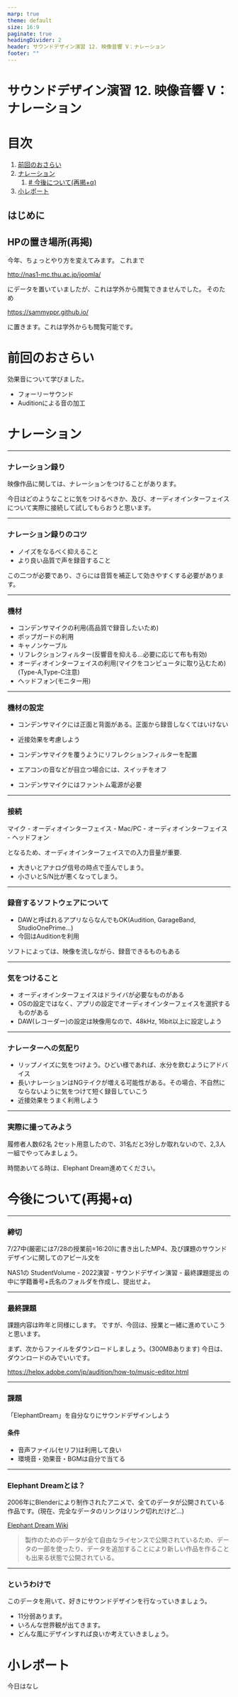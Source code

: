 ```yaml
---
marp: true
theme: default
size: 16:9
paginate: true
headingDivider: 2
header: サウンドデザイン演習 12. 映像音響 V：ナレーション
footer: ""
---
```


# サウンドデザイン演習  12. 映像音響 V：ナレーション<!-- omit in toc -->

# 目次<!-- omit in toc -->

1. [前回のおさらい](#前回のおさらい)
2. [ナレーション](#ナレーション)
   1. [# 今後について(再掲+α)](#-今後について再掲α)
3. [小レポート](#小レポート)




## はじめに

## HPの置き場所(再掲)

今年、ちょっとやり方を変えてみます。
これまで

http://nas1-mc.thu.ac.jp/joomla/

にデータを置いていましたが、これは学外から閲覧できませんでした。
そのため

https://sammyppr.github.io/

に置きます。これは学外からも閲覧可能です。

# 前回のおさらい
効果音について学びました。

- フォーリーサウンド
- Auditionによる音の加工





# ナレーション

---
### ナレーション録り
映像作品に関しては、ナレーションをつけることがあります。

今日はどのようなことに気をつけるべきか、及び、オーディオインターフェイスについて実際に接続して試してもらおうと思います。

---
### ナレーション録りのコツ
- ノイズをなるべく抑えること
- より良い品質で声を録音すること

この二つが必要であり、さらには音質を補正して効きやすくする必要があります。

---
### 機材
- コンデンサマイクの利用(高品質で録音したいため)
- ポップガードの利用
- キャノンケーブル
- リフレクションフィルター(反響音を抑える...必要に応じて布も有効)
- オーディオインターフェイスの利用(マイクをコンピュータに取り込むため)(Type-A,Type-C注意)
- ヘッドフォン(モニター用)

---
### 機材の設定
- コンデンサマイクには正面と背面がある。正面から録音しなくてはいけない
- 近接効果を考慮しよう
- コンデンサマイクを覆うようにリフレクションフィルターを配置

- エアコンの音などが目立つ場合には、スイッチをオフ

- コンデンサマイクにはファントム電源が必要

---
### 接続
マイク - オーディオインターフェイス - Mac/PC - オーディオインターフェイス - ヘッドフォン

となるため、オーディオインターフェイスでの入力音量が重要.
- 大きいとアナログ信号の時点で歪んでしまう。
- 小さいとS/N比が悪くなってしまう。

---
### 録音するソフトウェアについて
- DAWと呼ばれるアプリならなんでもOK(Audition, GarageBand, StudioOnePrime...)
- 今回はAuditionを利用

ソフトによっては、映像を流しながら、録音できるものもある

---
### 気をつけること
- オーディオインターフェイスはドライバが必要なものがある
- OSの設定ではなく、アプリの設定でオーディオインターフェイスを選択するものがある
- DAW(レコーダー)の設定は映像用なので、48kHz, 16bit以上に設定しよう


---
### ナレーターへの気配り
- リップノイズに気をつけよう。ひどい様であれば、水分を飲むようにアドバイス
- 長いナレーションはNGテイクが増える可能性がある。その場合、不自然にならないように気をつけて短く録音していこう
- 近接効果をうまく利用しよう

---
### 実際に撮ってみよう
履修者人数62名
2セット用意したので、31名だと3分しか取れないので、2,3人一組でやってみましょう。

時間あいてる時は、Elephant Dream進めてください。




# 今後について(再掲+α)
---
### 締切
7/27中(厳密には7/28の授業前=16:20)に書き出したMP4、及び課題のサウンドデザインに関してのアピール文を

NAS1の
StudentVolume - 2022演習 - サウンドデザイン演習 - 最終課題提出
の中に学籍番号+氏名のフォルダを作成し、提出せよ。

---
### 最終課題
課題内容は昨年と同様にします。
ですが、今回は、授業と一緒に進めていこうと思います。

まず、次からファイルをダウンロードしましょう。(300MBあります)
今日は、ダウンロードのみでいいです。

https://helpx.adobe.com/jp/audition/how-to/music-editor.html

---
### 課題
「ElephantDream」を自分なりにサウンドデザインしよう

#### 条件
- 音声ファイル(セリフ)は利用して良い
- 環境音・効果音・BGMは自分で当てる

---
### Elephant Dreamとは？
2006年にBlenderにより制作されたアニメで、全てのデータが公開されている作品です。(現在、完全なデータのリンクはリンク切れだけど...)

[Elephant Dream Wiki](https://ja.wikipedia.org/wiki/Elephants_Dream)
> 製作のためのデータが全て自由なライセンスで公開されているため、データの一部を使ったり、データを追加することにより新しい作品を作ることも出来る状態で公開されている。

---
### というわけで
このデータを用いて、好きにサウンドデザインを行なっていきましょう。
- 11分弱あります。
- いろんな世界観が出てきます。
- どんな風にデザインすれば良いか考えていきましょう。




# 小レポート
今日はなし


